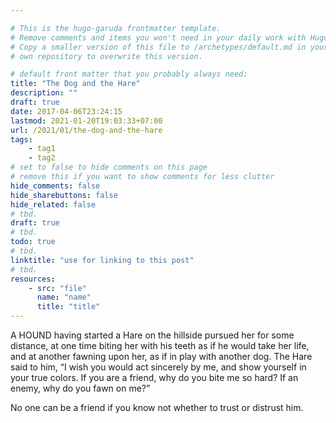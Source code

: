```yaml
---

# This is the hugo-garuda frontmatter template.
# Remove comments and items you won't need in your daily work with Hugo.
# Copy a smaller version of this file to /archetypes/default.md in your
# own repository to overwrite this version.

# default front matter that you probably always need:
title: "The Dog and the Hare"
description: ""
draft: true
date: 2017-04-06T23:24:15
lastmod: 2021-01-20T19:03:33+07:00
url: /2021/01/the-dog-and-the-hare
tags:
    - tag1
    - tag2
# set to false to hide comments on this page
# remove this if you want to show comments for less clutter
hide_comments: false
hide_sharebuttons: false
hide_related: false
# tbd.
draft: true
# tbd.
todo: true
# tbd.
linktitle: "use for linking to this post"
# tbd.
resources:
    - src: "file"
      name: "name"
      title: "title"
---
```

A HOUND having started a Hare on the hillside pursued her for some distance, at one time biting her with his teeth as if he would take her life, and at another fawning upon her, as if in play with another dog. The Hare said to him, “I wish you would act sincerely by me, and show yourself in your true colors. If you are a friend, why do you bite me so hard? If an enemy, why do you fawn on me?”

No one can be a friend if you know not whether to trust or distrust him.
